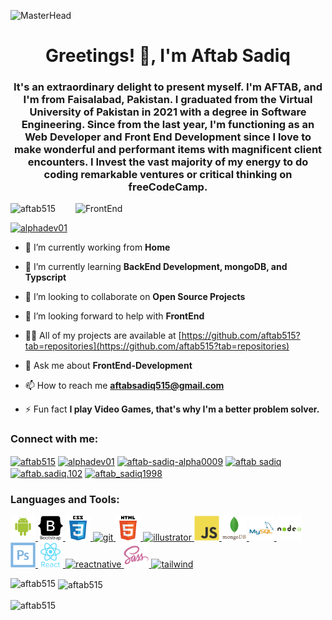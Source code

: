 ![MasterHead](https://bs-uploads.toptal.io/blackfish-uploads/components/blog_post_page/content/cover_image_file/cover_image/687289/retina_1708x683_op-Ten-Front-End-Design-Rules-For-Developers_Luke-Newsletter-d3a7d3e7430ee224cab75104f11342a0.png)
<h1 align="center">Greetings! 👋, I'm Aftab Sadiq</h1>
<h3 align="center">It's an extraordinary delight to present myself. I'm AFTAB, and I'm from Faisalabad, Pakistan. I graduated from the Virtual University of Pakistan in 2021 with a degree in Software Engineering. Since from the last year, I'm functioning as an Web Developer and Front End Development  since I love to make wonderful and performant items with magnificent client encounters. I Invest the vast majority of my energy to do coding remarkable ventures or critical thinking on freeCodeCamp.</h3>

<img align="right" alt="FrontEnd" width="400" src="https://globaleducation.s3.ap-south-1.amazonaws.com/globaledu/gif/front-end-development.gif">

<p align="left"> <img src="https://komarev.com/ghpvc/?username=aftab515&label=Profile%20views&color=0e75b6&style=flat" alt="aftab515" /> </p>

<p align="left"> <a href="https://twitter.com/alphadev01" target="blank"><img src="https://img.shields.io/twitter/follow/alphadev01?logo=twitter&style=for-the-badge" alt="alphadev01" /></a> </p>

- 🔭 I’m currently working from **Home**

- 🌱 I’m currently learning **BackEnd Development, mongoDB, and Typscript**

- 👯 I’m looking to collaborate on **Open Source Projects**

- 🤝 I’m looking forward to help with **FrontEnd**

- 👨‍💻 All of my projects are available at [https://github.com/aftab515?tab=repositories](https://github.com/aftab515?tab=repositories)

- 💬 Ask me about **FrontEnd-Development**

- 📫 How to reach me **aftabsadiq515@gmail.com**

- ⚡ Fun fact **I play Video Games, that's why I'm a better problem solver.**

<h3 align="left">Connect with me:</h3>
<p align="left">
<a href="https://codepen.io/aftab515" target="blank"><img align="center" src="https://raw.githubusercontent.com/rahuldkjain/github-profile-readme-generator/master/src/images/icons/Social/codepen.svg" alt="aftab515" height="30" width="40" /></a>
<a href="https://twitter.com/alphadev01" target="blank"><img align="center" src="https://raw.githubusercontent.com/rahuldkjain/github-profile-readme-generator/master/src/images/icons/Social/twitter.svg" alt="alphadev01" height="30" width="40" /></a>
<a href="https://linkedin.com/in/aftab-sadiq-alpha0009" target="blank"><img align="center" src="https://raw.githubusercontent.com/rahuldkjain/github-profile-readme-generator/master/src/images/icons/Social/linked-in-alt.svg" alt="aftab-sadiq-alpha0009" height="30" width="40" /></a>
<a href="https://stackoverflow.com/users/aftab sadiq" target="blank"><img align="center" src="https://raw.githubusercontent.com/rahuldkjain/github-profile-readme-generator/master/src/images/icons/Social/stack-overflow.svg" alt="aftab sadiq" height="30" width="40" /></a>
<a href="https://fb.com/aftab.sadiq.102" target="blank"><img align="center" src="https://raw.githubusercontent.com/rahuldkjain/github-profile-readme-generator/master/src/images/icons/Social/facebook.svg" alt="aftab.sadiq.102" height="30" width="40" /></a>
<a href="https://instagram.com/aftab_sadiq1998" target="blank"><img align="center" src="https://raw.githubusercontent.com/rahuldkjain/github-profile-readme-generator/master/src/images/icons/Social/instagram.svg" alt="aftab_sadiq1998" height="30" width="40" /></a>
</p>

<h3 align="left">Languages and Tools:</h3>
<p align="left"> <a href="https://developer.android.com" target="_blank" rel="noreferrer"> <img src="https://raw.githubusercontent.com/devicons/devicon/master/icons/android/android-original-wordmark.svg" alt="android" width="40" height="40"/> </a> <a href="https://getbootstrap.com" target="_blank" rel="noreferrer"> <img src="https://raw.githubusercontent.com/devicons/devicon/master/icons/bootstrap/bootstrap-plain-wordmark.svg" alt="bootstrap" width="40" height="40"/> </a> <a href="https://www.w3schools.com/css/" target="_blank" rel="noreferrer"> <img src="https://raw.githubusercontent.com/devicons/devicon/master/icons/css3/css3-original-wordmark.svg" alt="css3" width="40" height="40"/> </a> <a href="https://git-scm.com/" target="_blank" rel="noreferrer"> <img src="https://www.vectorlogo.zone/logos/git-scm/git-scm-icon.svg" alt="git" width="40" height="40"/> </a> <a href="https://www.w3.org/html/" target="_blank" rel="noreferrer"> <img src="https://raw.githubusercontent.com/devicons/devicon/master/icons/html5/html5-original-wordmark.svg" alt="html5" width="40" height="40"/> </a> <a href="https://www.adobe.com/in/products/illustrator.html" target="_blank" rel="noreferrer"> <img src="https://www.vectorlogo.zone/logos/adobe_illustrator/adobe_illustrator-icon.svg" alt="illustrator" width="40" height="40"/> </a> <a href="https://developer.mozilla.org/en-US/docs/Web/JavaScript" target="_blank" rel="noreferrer"> <img src="https://raw.githubusercontent.com/devicons/devicon/master/icons/javascript/javascript-original.svg" alt="javascript" width="40" height="40"/> </a> <a href="https://www.mongodb.com/" target="_blank" rel="noreferrer"> <img src="https://raw.githubusercontent.com/devicons/devicon/master/icons/mongodb/mongodb-original-wordmark.svg" alt="mongodb" width="40" height="40"/> </a> <a href="https://www.mysql.com/" target="_blank" rel="noreferrer"> <img src="https://raw.githubusercontent.com/devicons/devicon/master/icons/mysql/mysql-original-wordmark.svg" alt="mysql" width="40" height="40"/> </a> <a href="https://nodejs.org" target="_blank" rel="noreferrer"> <img src="https://raw.githubusercontent.com/devicons/devicon/master/icons/nodejs/nodejs-original-wordmark.svg" alt="nodejs" width="40" height="40"/> </a> <a href="https://www.photoshop.com/en" target="_blank" rel="noreferrer"> <img src="https://raw.githubusercontent.com/devicons/devicon/master/icons/photoshop/photoshop-line.svg" alt="photoshop" width="40" height="40"/> </a> <a href="https://reactjs.org/" target="_blank" rel="noreferrer"> <img src="https://raw.githubusercontent.com/devicons/devicon/master/icons/react/react-original-wordmark.svg" alt="react" width="40" height="40"/> </a> <a href="https://reactnative.dev/" target="_blank" rel="noreferrer"> <img src="https://reactnative.dev/img/header_logo.svg" alt="reactnative" width="40" height="40"/> </a> <a href="https://sass-lang.com" target="_blank" rel="noreferrer"> <img src="https://raw.githubusercontent.com/devicons/devicon/master/icons/sass/sass-original.svg" alt="sass" width="40" height="40"/> </a> <a href="https://tailwindcss.com/" target="_blank" rel="noreferrer"> <img src="https://www.vectorlogo.zone/logos/tailwindcss/tailwindcss-icon.svg" alt="tailwind" width="40" height="40"/> </a> </p>

<p><img align="left" src="https://github-readme-stats.vercel.app/api/top-langs?username=aftab515&show_icons=true&locale=en&layout=compact" alt="aftab515" /></p>

<p>&nbsp;<img align="center" src="https://github-readme-stats.vercel.app/api?username=aftab515&show_icons=true&locale=en" alt="aftab515" /></p>

<p><img align="center" src="https://github-readme-streak-stats.herokuapp.com/?user=aftab515&" alt="aftab515" /></p>

